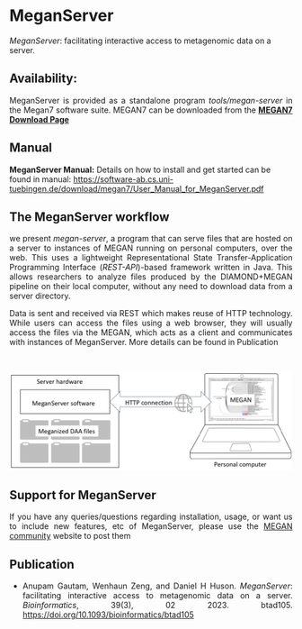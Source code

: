 # MeganServer

<i>MeganServer</i>: facilitating interactive access to metagenomic data on a server.

## Availability:

<div align="justify">MeganServer is provided as a standalone program <i>tools/megan-server</i> in the Megan7 software suite. MEGAN7 can be downloaded from the  <a href="http://software-ab.cs.uni-tuebingen.de/download/megan7/welcome.html"><b>MEGAN7 Download Page</b></a> </div>

## Manual

<b>MeganServer Manual:</b> Details on how to install and get started can be found in
manual: https://software-ab.cs.uni-tuebingen.de/download/megan7/User_Manual_for_MeganServer.pdf

## The MeganServer workflow

<div align="justify">we present <i>megan-server</i>, a program that can serve files that are hosted on a server to instances of MEGAN running on personal computers, over the web. This uses a lightweight Representational State Transfer-Application Programming Interface (<i>REST-API</i>)-based framework 
written in Java.
This allows researchers to analyze files produced by the DIAMOND+MEGAN pipeline on their local computer, without any need to download data from a server directory.

Data is sent and received via REST which makes reuse of HTTP technology. While users can access the files using a web
browser, they will usually access the files via the MEGAN, which acts as a client and communicates with instances of
MeganServer. More details can be found in Publication</div> <br>

![image](workflow.jpg)

## Support for MeganServer

<div align="justify">If you have any queries/questions regarding installation, usage, or want us to include new features, etc of  MeganServer, please use the <a href="http://megan.cs.uni-tuebingen.de/">MEGAN community</a> website to post them<div align="justify"> 

## Publication

- Anupam Gautam, Wenhaun Zeng, and Daniel H Huson. <i>MeganServer</i>: facilitating interactive access to metagenomic
  data on a server. *Bioinformatics*, 39(3), 02 2023. btad105. https://doi.org/10.1093/bioinformatics/btad105
